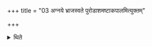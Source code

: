 +++
title = "03 अग्नये भ्राजस्वते पुरोडाशमष्टाकपालमित्युक्तम्"

+++

<details><summary>थिते</summary>

अग्नये भ्राजस्वते पुरोडाशमष्टाकपालमित्युक्तम् ३
</details>
